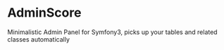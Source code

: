# AdminScore
Minimalistic Admin Panel for Symfony3, picks up your tables and related classes automatically
